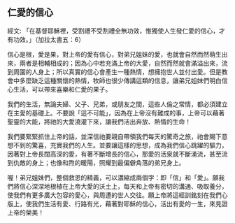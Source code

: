 ## 仁愛的信心 ##

經文: 「在基督耶穌裡，受割禮不受割禮全無功效，惟獨使人生發仁愛的信心，才有功效。」（加拉太書五：6）



信心是根，愛是果，對上帝的愛有信心，對弟兄姐妹的愛，也就會自然而然萌生出來，兩者是相輔相成的；因為心中若充滿上帝的大愛，自然而然就會滿溢出來，流到周圍的人身上；所以真實的信心會產生一種熱情，想擁抱世人並付出愛。但是教會中多麼缺乏這種關懷的熱情，牧師也很少傳講這類的信息，讓弟兄姐妹們明白信心生活，可以帶來喜樂和仁愛的果子。

我們的生活，無論夫婦、父子、兄弟，或朋友之間，這些人倫之常情，都必須建立在主愛的基礎上。不要說「這不可能」，因為在上帝沒有難成的事，上帝可以藉著聖靈的大能，將祂的大愛澆灌下來，讓我們活出奔放、熱情的生命！

我們要緊緊抓住上帝的話，並深信祂要親自帶領我們每天的驚奇之旅，祂會賜下意想不到的驚喜，充實我們的人生。並要讓這樣的思想，成為我們信心跳躍的驅力，因著對上帝長闊高深的愛，有著不斷增長的信心，那愛的活泉就不斷湧流，甚至流到仇敵的身上；也像和煦的暖陽，照耀到最偏僻角落的弟兄身上。

喔！弟兄姐妹們，整個救恩的精義，可以濃縮成兩個字：即「信」和「愛」。願我們將信心深深地根植在上帝大愛的沃土上，每天和上帝有密切的溝通、吸取養分，使我們有更多廣大包容的愛心，與周遭的世人交往。願上帝將這經訓銘刻在我們心版上，使我們生活有愛、行路有光，藉著對耶穌的信心，活出有愛的一生，來見證上帝的榮美！
